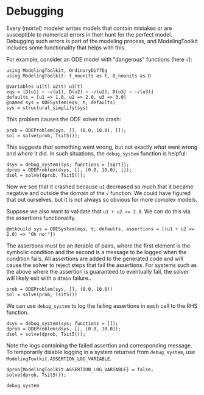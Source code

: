 # Debugging

Every (mortal) modeler writes models that contain mistakes or are susceptible to numerical errors in their hunt for the perfect model.
Debugging such errors is part of the modeling process, and ModelingToolkit includes some functionality that helps with this.

For example, consider an ODE model with "dangerous" functions (here `√`):

```@example debug
using ModelingToolkit, OrdinaryDiffEq
using ModelingToolkit: t_nounits as t, D_nounits as D

@variables u1(t) u2(t) u3(t)
eqs = [D(u1) ~ -√(u1), D(u2) ~ -√(u2), D(u3) ~ -√(u3)]
defaults = [u1 => 1.0, u2 => 2.0, u3 => 3.0]
@named sys = ODESystem(eqs, t; defaults)
sys = structural_simplify(sys)
```

This problem causes the ODE solver to crash:

```@repl debug
prob = ODEProblem(sys, [], (0.0, 10.0), []);
sol = solve(prob, Tsit5());
```

This suggests *that* something went wrong, but not exactly *what* went wrong and *where* it did.
In such situations, the `debug_system` function is helpful:

```@repl debug
dsys = debug_system(sys; functions = [sqrt]);
dprob = ODEProblem(dsys, [], (0.0, 10.0), []);
dsol = solve(dprob, Tsit5());
```

Now we see that it crashed because `u1` decreased so much that it became negative and outside the domain of the `√` function.
We could have figured that out ourselves, but it is not always so obvious for more complex models.

Suppose we also want to validate that `u1 + u2 >= 2.0`. We can do this via the assertions functionality.

```@example debug
@mtkbuild sys = ODESystem(eqs, t; defaults, assertions = [(u1 + u2 >= 2.0) => "Oh no!"])
```

The assertions must be an iterable of pairs, where the first element is the symbolic condition and
the second is a message to be logged when the condition fails. All assertions are added to the
generated code and will cause the solver to reject steps that fail the assertions. For systems such
as the above where the assertion is guaranteed to eventually fail, the solver will likely exit
with a `dtmin` failure..

```@example debug
prob = ODEProblem(sys, [], (0.0, 10.0))
sol = solve(prob, Tsit5())
```

We can use `debug_system` to log the failing assertions in each call to the RHS function.

```@repl debug
dsys = debug_system(sys; functions = []);
dprob = ODEProblem(dsys, [], (0.0, 10.0));
dsol = solve(dprob, Tsit5());
```

Note the logs containing the failed assertion and corresponding message. To temporarily disable
logging in a system returned from `debug_system`, use `ModelingToolkit.ASSERTION_LOG_VARIABLE`.

```@repl debug
dprob[ModelingToolkit.ASSERTION_LOG_VARIABLE] = false;
solve(dprob, Tsit5());
```

```@docs
debug_system
```
